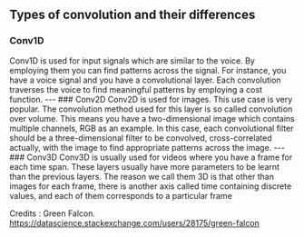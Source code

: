 ## Types of convolution and their differences

### Conv1D
<body>
Conv1D is used for input signals which are similar to the voice. By employing them you can find patterns across the signal. For instance, you have a voice signal and you have a convolutional layer. Each convolution traverses the voice to find meaningful patterns by employing a cost function.
</body>
---
### Conv2D
<body>
Conv2D is used for images. This use case is very popular. The convolution method used for this layer is so called convolution over volume. This means you have a two-dimensional image which contains multiple channels, RGB as an example. In this case, each convolutional filter should be a three-dimensional filter to be convolved, cross-correlated actually, with the image to find appropriate patterns across the image.
</body>
---
### Conv3D
<body>
Conv3D is usually used for videos where you have a frame for each time span. These layers usually have more parameters to be learnt than the previous layers. The reason we call them 3D is that other than images for each frame, there is another axis called time containing discrete values, and each of them corresponds to a particular frame
</body>

Credits : Green Falcon. https://datascience.stackexchange.com/users/28175/green-falcon
